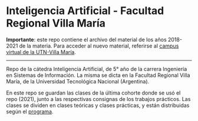 # Inteligencia Artificial - Facultad Regional Villa María

**Importante**: este repo contiene el archivo del material de los años 2018-2021 de la materia. Para acceder al nuevo material, referirse al [campus virtual de la UTN-Villa María](https://cvirtual.frvm.utn.edu.ar/).

___

Repo de la cátedra Inteligencia Artificial, de 5° año de la carrera Ingeniería en Sistemas de Información. La misma se dicta en la Facultad Regional Villa María, de la Universidad Tecnológica Nacional (Argentina).

En este repo se guardan las clases de la última cohorte donde se usó el repo (2021), junto a las respectivas consignas de los trabajos prácticos. Las clases se dividen en clases teóricas y clases prácticas, y están distribuidas según el [programa](https://github.com/inteligenciafrvm/inteligenciafrvm/blob/master/K%20Planif%20Inteligencia%20Artificial%202020.pdf).
